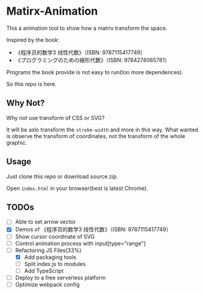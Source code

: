 # Matirx-Animation

This a animation tool to show how a matrix transform the space.

Inspired by the book:

- 《程序员的数学3 线性代数》（ISBN: 9787115417749）
- 《プログラミングのための線形代数》（ISBN: 9784274065781）

Programs the book provide is not easy to run(too more dependences).

So this repo is here.

## Why Not?

Why not use transform of CSS or SVG?

It will be aslo transform the `stroke-width` and more in this way. What wanted is observe the transform of coordinates, not the transform of the whole graphic.

## Usage

Just clone this repo or download source zip.

Open `index.html` in your browser(best is latest Chrome).

## TODOs

- [ ] Able to set arrow vector
- [x] Demos of 《程序员的数学3 线性代数》（ISBN: 9787115417749）
- [ ] Show cursor coordinate of SVG
- [ ] Control animation process with input\[type="range"\]
- [ ] Refactoring JS Files(33%)
  - [x] Add packaging tools
  - [ ] Split index.js to modules
  - [ ] Add TypeScript
- [ ] Deploy to a free serverless platform
- [ ] Optimize webpack config
